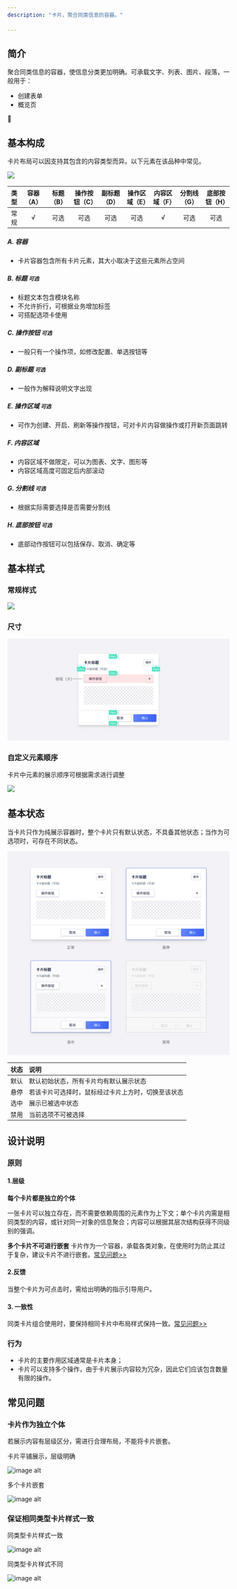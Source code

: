 ```yaml
---
description: "卡片，聚合同类信息的容器。"

---
```


<!--副标题具体写法见源代码模式-->



## 简介

聚合同类信息的容器，使信息分类更加明确。可承载文字、列表、图片、段落，一般用于：

- 创建表单
- 概览页



## 基本构成



卡片布局可以因支持其包含的内容类型而异。以下元素在该品种中常见。

![](../../../images/Card/构成.png)

| 类型 | 容器（A） | 标题（B） | 操作按钮（C） | 副标题（D） | 操作区域（E） | 内容区域（F） | 分割线（G） | 底部按钮（H） |
| :--: | :-------: | :-------: | :-----------: | :---------: | :-----------: | :-----------: | :---------: | :-----------: |
| 常规 |     √     |   可选    |     可选      |    可选     |     可选      |       √       |    可选     |     可选      |



##### A. 容器 

- 卡片容器包含所有卡片元素，其大小取决于这些元素所占空间


##### B. 标题 `可选`

- 标题文本包含模块名称
- 不允许折行，可根据业务增加标签
- 可搭配选项卡使用

##### C. 操作按钮 `可选`

- 一般只有一个操作项，如修改配置、单选按钮等


##### D. 副标题 `可选`

- 一般作为解释说明文字出现

##### E. 操作区域 `可选`

- 可作为创建、开启、刷新等操作按钮，可对卡片内容做操作或打开新页面跳转

##### F. 内容区域

- 内容区域不做限定，可以为图表、文字、图形等
- 内容区域高度可固定后内部滚动

##### G. 分割线 `可选`

- 根据实际需要选择是否需要分割线

##### H. 底部按钮 `可选`

- 底部动作按钮可以包括保存、取消、确定等



## 基本样式

### 常规样式

![](../../../images/Card/常规样式.png)

### 尺寸

![](../../../images/Card/尺寸.png)

### 自定义元素顺序

卡片中元素的展示顺序可根据需求进行调整

![](../../../images/Card/自定义元素顺序.png)



## 基本状态

当卡片只作为纯展示容器时，整个卡片只有默认状态，不具备其他状态；当作为可选项时，可存在不同状态。

![](../../../images/Card/基本状态.png)

| 状态 | 说明                                               |
| :--- | :------------------------------------------------- |
| 默认 | 默认初始状态，所有卡片均有默认展示状态             |
| 悬停 | 若该卡片可选择时，鼠标经过卡片上方时，切换至该状态 |
| 选中 | 展示已被选中状态                                   |
| 禁用 | 当前选项不可被选择                                 |



## 设计说明

### 原则

#### 1.层级

**每个卡片都是独立的个体**

一张卡片可以独立存在，而不需要依赖周围的元素作为上下文；单个卡片内需是相同类型的内容，或针对同一对象的信息聚合；内容可以根据其层次结构获得不同级别的强调。

**多个卡片不可进行嵌套**
卡片作为一个容器，承载各类对象，在使用时为防止其过于复杂，建议卡片不进行嵌套。[常见问题>>](http://10.179.234.214:8000/component/Card/#%E5%8D%A1%E7%89%87%E4%BD%9C%E4%B8%BA%E7%8B%AC%E7%AB%8B%E4%B8%AA%E4%BD%93)

#### 2.反馈

当整个卡片为可点击时，需给出明确的指示引导用户。

#### 3. 一致性

同类卡片组合使用时，要保持相同卡片中布局样式保持一致。[常见问题>>](http://10.179.234.214:8000/component/Card/#%E4%BF%9D%E8%AF%81%E7%9B%B8%E5%90%8C%E7%B1%BB%E5%9E%8B%E5%8D%A1%E7%89%87%E6%A0%B7%E5%BC%8F%E4%B8%80%E8%87%B4)



### 行为

- 卡片的主要作用区域通常是卡片本身；
- 卡片可以支持多个操作，由于卡片展示内容较为冗杂，因此它们应该包含数量有限的操作。



##  常见问题

### 卡片作为独立个体

若展示内容有层级区分，需进行合理布局，不能将卡片嵌套。

<div class="u-md-flex-without-bg">
   <div class="u-md-mr24">
      <p><i class="u-md-suggested"></i>卡片平铺展示，层级明确</p>
      <img src="../../../images/Card/⭕️平铺布局.png" alt="image alt" title="desc" />
   </div>
   <div>
      <p><i class="u-md-not-suggested"></i>多个卡片嵌套</p>
      <img src="../../../images/Card/❌嵌套.png" alt="image alt" title="desc" />
   </div>
</div>




### 保证相同类型卡片样式一致

<div class="u-md-flex-without-bg">
   <div class="u-md-mr24">
      <p><i class="u-md-suggested"></i>同类型卡片样式一致</p>
      <img src="../../../images/Card/⭕️样式一致.png" alt="image alt" title="desc" />
   </div>
   <div>
      <p><i class="u-md-not-suggested"></i>同类型卡片样式不同</p>
      <img src="../../../images/Card/❌样式不同.png" alt="image alt" title="desc" />
   </div>
</div>



<!--

## 主题

| 内容 | 值           | 默认值  |
| :--- | :----------- | :------ |
| icon | icon/nothing | nothing |
| icon | icon/nothing | nothing |


## 相关文档

1. [Tag 标签](/component/Tag/)
2. [Notice 提示](/component/Notice/)

-->

